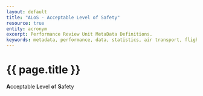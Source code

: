 ```yaml
---
layout: default
title: "ALoS - Acceptable Level of Safety"
resource: true
entity: acronym
excerpt: Performance Review Unit MetaData Definitions.
keywords: metadata, performance, data, statistics, air transport, flights, europe, delay, safety
---
```

# {{ page.title }}

**A**cceptable **L**evel **o**f **S**afety
